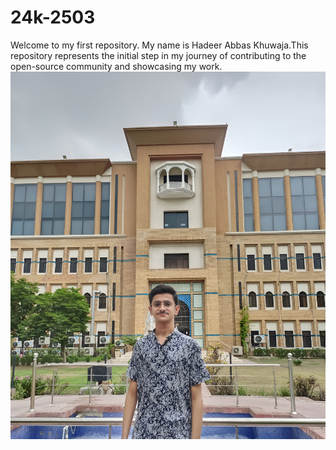 # 24k-2503
Welcome to my first repository. My name is Hadeer Abbas Khuwaja.This repository represents the initial step in my journey of contributing to the open-source community and showcasing my work.
![My Image](https://github.com/Hadeerabbas786/24k-2503/blob/main/1723876290855_pelb4l_2_0.jpg)

